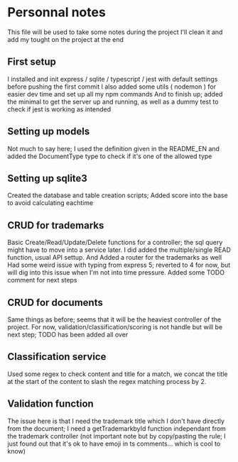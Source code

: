 # Personnal notes

This file will be used to take some notes during the project
I'll clean it and add my tought on the project at the end

## First setup

I installed and init express / sqlite / typescript / jest with default settings before pushing the first commit
I also added some utils ( nodemon ) for easier dev time and set up all my npm commands
And to finish up; added the minimal to get the server up and running, as well as a dummy test to check if jest is working as intended

## Setting up models

Not much to say here; I used the definition given in the README_EN and added the DocumentType type to check if it's one of the allowed type

## Setting up sqlite3

Created the database and table creation scripts; Added score into the base to avoid calculating eachtime

## CRUD for trademarks

Basic Create/Read/Update/Delete functions for a controller; the sql query might have to move into a service later. I did added the multiple/single READ function, usual API settup.
And Added a router for the trademarks as well
Had some weird issue with typing from express 5; reverted to 4 for now, but will dig into this issue when I'm not into time pressure.
Added some TODO comment for next steps

## CRUD for documents

Same things as before; seems that it will be the heaviest controller of the project.
For now, validation/classification/scoring is not handle but will be next step; TODO has been added all over


## Classification service

Used some regex to check content and title for a match, we concat the title at the start of the content to slash the regex matching process by 2.

## Validation function

The issue here is that I need the trademark title which I don't have directly from the document; I need a getTrademarkbyId function independant from the trademark controller
(not important note but by copy/pasting the rule; I just found out that it's ok to have emoji in ts comments... which is cool to know)